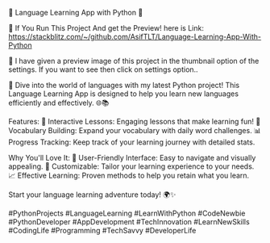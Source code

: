 🌟 Language Learning App with Python 🌟

🔗 If You Run This Project And get the Preview! here is Link: https://stackblitz.com/~/github.com/AsifTLT/Language-Learning-App-With-Python

🎉 I have given a preview image of this project in the thumbnail option of the settings. If you want to see then click on settings option..


🚀 Dive into the world of languages with my latest Python project! 
This Language Learning App is designed to help you learn new languages efficiently and effectively. 🌐📚


Features:
📖 Interactive Lessons: Engaging lessons that make learning fun!
📝 Vocabulary Building: Expand your vocabulary with daily word challenges.
📊 Progress Tracking: Keep track of your learning journey with detailed stats.


Why You'll Love It:
🎯 User-Friendly Interface: Easy to navigate and visually appealing.
🔄 Customizable: Tailor your learning experience to your needs.
📈 Effective Learning: Proven methods to help you retain what you learn.

Start your language learning adventure today! 🌍✨

#PythonProjects #LanguageLearning #LearnWithPython #CodeNewbie #PythonDeveloper
#AppDevelopment #TechInnovation #LearnNewSkills #CodingLife #Programming #TechSavvy #DeveloperLife

